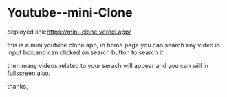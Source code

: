 # Youtube--mini-Clone

deployed link:https://mini-clone.vercel.app/

this is a mini youtube clone app,
in home page you can search any video in input box,and can clicked on search  button to search it

then many videos related to your  serach will appear
and you can will in fullscreen also.

thanks,
